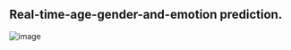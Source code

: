 ## **Real-time-age-gender-and-emotion prediction.**

![image](https://user-images.githubusercontent.com/54211313/125075610-7b3db280-e0dc-11eb-868e-d0a39261912d.png)
